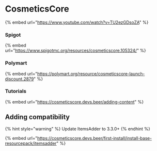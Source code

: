 # CosmeticsCore

{% embed url="https://www.youtube.com/watch?v=TU2ezGDsoZA" %}

### Spigot

{% embed url="https://www.spigotmc.org/resources/cosmeticscore.105324/" %}

### Polymart

{% embed url="https://polymart.org/resource/cosmeticscore-launch-discount.2879" %}

### Tutorials

{% embed url="https://cosmeticscore.devs.beer/adding-content" %}

## Adding compatibility

{% hint style="warning" %}
Update ItemsAdder to 3.3.0+
{% endhint %}

{% embed url="https://cosmeticscore.devs.beer/first-install/install-base-resourcepack/itemsadder" %}
